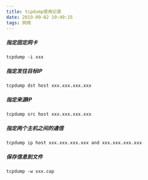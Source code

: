 ```yaml
---
title: tcpdump使用记录
date: 2019-09-02 19:49:15
tags: 网络
---
```


##### 指定固定网卡

```
tcpdump -i xxx
```

##### 指定发往目标IP

```
tcpdump dst host xxx.xxx.xxx.xxx
```

##### 指定来源IP

```
tcpdump src host xxx.xxx.xxx.xxx
```

##### 指定两个主机之间的通信

```
tcpdump ip host xxx.xxx.xxx.xxx and xxx.xxx.xxx.xxx
```

##### 保存信息到文件

```
tcpdump -w xxx.cap
```

